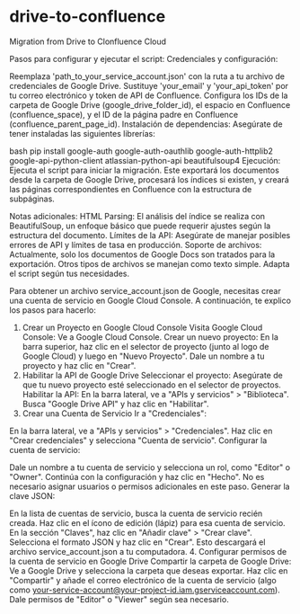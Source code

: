 # drive-to-confluence
Migration from Drive to Clonfluence Cloud

Pasos para configurar y ejecutar el script:
Credenciales y configuración:

Reemplaza 'path_to_your_service_account.json' con la ruta a tu archivo de credenciales de Google Drive.
Sustituye 'your_email' y 'your_api_token' por tu correo electrónico y token de API de Confluence.
Configura los IDs de la carpeta de Google Drive (google_drive_folder_id), el espacio en Confluence (confluence_space), y el ID de la página padre en Confluence (confluence_parent_page_id).
Instalación de dependencias: Asegúrate de tener instaladas las siguientes librerías:

bash
pip install google-auth google-auth-oauthlib google-auth-httplib2 google-api-python-client atlassian-python-api beautifulsoup4
Ejecución: Ejecuta el script para iniciar la migración. Este exportará los documentos desde la carpeta de Google Drive, procesará los índices si existen, y creará las páginas correspondientes en Confluence con la estructura de subpáginas.

Notas adicionales:
HTML Parsing: El análisis del índice se realiza con BeautifulSoup, un enfoque básico que puede requerir ajustes según la estructura del documento.
Límites de la API: Asegúrate de manejar posibles errores de API y límites de tasa en producción.
Soporte de archivos: Actualmente, solo los documentos de Google Docs son tratados para la exportación. Otros tipos de archivos se manejan como texto simple. Adapta el script según tus necesidades.

Para obtener un archivo service_account.json de Google, necesitas crear una cuenta de servicio en Google Cloud Console. A continuación, te explico los pasos para hacerlo:

1. Crear un Proyecto en Google Cloud Console
Visita Google Cloud Console: Ve a Google Cloud Console.
Crear un nuevo proyecto:
En la barra superior, haz clic en el selector de proyecto (junto al logo de Google Cloud) y luego en "Nuevo Proyecto".
Dale un nombre a tu proyecto y haz clic en "Crear".
2. Habilitar la API de Google Drive
Seleccionar el proyecto: Asegúrate de que tu nuevo proyecto esté seleccionado en el selector de proyectos.
Habilitar la API:
En la barra lateral, ve a "APIs y servicios" > "Biblioteca".
Busca "Google Drive API" y haz clic en "Habilitar".
3. Crear una Cuenta de Servicio
Ir a "Credenciales":

En la barra lateral, ve a "APIs y servicios" > "Credenciales".
Haz clic en "Crear credenciales" y selecciona "Cuenta de servicio".
Configurar la cuenta de servicio:

Dale un nombre a tu cuenta de servicio y selecciona un rol, como "Editor" o "Owner".
Continúa con la configuración y haz clic en "Hecho". No es necesario asignar usuarios o permisos adicionales en este paso.
Generar la clave JSON:

En la lista de cuentas de servicio, busca la cuenta de servicio recién creada.
Haz clic en el ícono de edición (lápiz) para esa cuenta de servicio.
En la sección "Claves", haz clic en "Añadir clave" > "Crear clave".
Selecciona el formato JSON y haz clic en "Crear". Esto descargará el archivo service_account.json a tu computadora.
4. Configurar permisos de la cuenta de servicio en Google Drive
Compartir la carpeta de Google Drive:
Ve a Google Drive y selecciona la carpeta que deseas exportar.
Haz clic en "Compartir" y añade el correo electrónico de la cuenta de servicio (algo como your-service-account@your-project-id.iam.gserviceaccount.com).
Dale permisos de "Editor" o "Viewer" según sea necesario.
